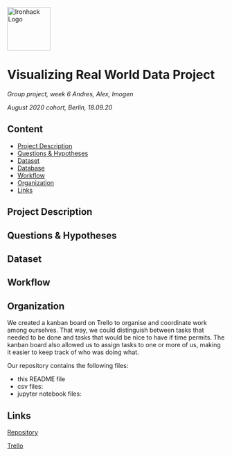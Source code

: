 <img src="https://bit.ly/2VnXWr2" alt="Ironhack Logo" width="100"/>

# Visualizing Real World Data Project

*Group project, week 6*
*Andres, Alex, Imogen*

*August 2020 cohort, Berlin, 18.09.20*

## Content
- [Project Description](#project-description)
- [Questions & Hypotheses](#questions-hypotheses)
- [Dataset](#dataset)
- [Database](#database)
- [Workflow](#workflow)
- [Organization](#organization)
- [Links](#links)

## Project Description



## Questions & Hypotheses



## Dataset



## Workflow



## Organization

We created a kanban board on Trello to organise and coordinate work among ourselves. That way, we could distinguish between tasks that needed to be done and tasks that would be nice to have if time permits. The kanban board also allowed us to assign tasks to one or more of us, making it easier to keep track of who was doing what. 

Our repository contains the following files:
- this README file
- csv files:  
- jupyter notebook files:


## Links

[Repository](https://github.com/imogen-rickert/visualising_real_data)  

[Trello](https://trello.com/b/rFmUeEsa/migration-happiness)
